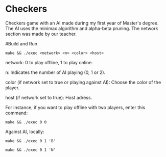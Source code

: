 # Checkers
Checkers game with an AI made during my first year of Master's degree.
The AI uses the minimax algorithm and alpha-beta pruning.
The network section was made by our teacher.

#Build and Run
```shell
make && ./exec <network> <n> <color> <host>
```
network: 0 to play offline, 1 to play online.

n: Indicates the number of AI playing (0, 1 or 2).

color (if network set to true or playing against AI): Choose the color of the player.

host (if network set to true): Host adress.

For instance, if you want to play offline with two players, enter this command:
```shell
make && ./exec 0 0
```

Against AI, locally:
```shell
make && ./exec 0 1 'B'
```
```shell
make && ./exec 0 1 'N'
```
